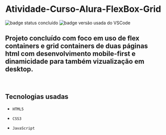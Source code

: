 <h1 align='center'>Atividade-Curso-Alura-FlexBox-Grid</h1>

![badge status concluído](https://img.shields.io/badge/Status-Conclu%C3%ADdo-green)
![badge versão usada do VSCode](https://img.shields.io/badge/VSCode-1.72.0-blue)

## Projeto concluído com foco em uso de flex containers e grid containers de duas páginas html com desenvolvimento mobile-first e dinamicidade para também vizualização em desktop.

<br>

## Tecnologias usadas

- `HTML5`

- `CSS3`

- `JavaScript`

